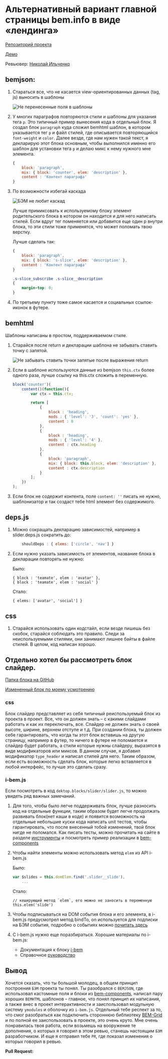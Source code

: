 # Альтернативный вариант главной страницы bem.info в виде «лендинга»

[Репозиторий проекта](https://github.com/1vank1n/bem-landing)

[Демо](https://1vank1n.github.io/bem-landing/ )

Ревьювер: [Николай Ильченко](https://ru.bem.info/authors/ilchenko-nikolay/ )

## bemjson:
1. Стараться все, что не касается view-ориентированных данных (tag, js) выносить в шаблоны

    ![Не перенесенные поля в шаблоны](https://img-fotki.yandex.ru/get/4425/246231603.0/0_149153_ddf80a5c_orig.png )

2. У многих параграфов повторяются стили и шаблоны для указания тега `p`. Это типичный пример вынесения кода в отдельный блок.
    Я создал блок `paragraph` куда сложил bemhtml шаблон, в котором указывается тег `p` и файл стилей, где описывается повторяющийся `font-weight` и `color`. Далее везде, где нам нужен такой текст, я декларирую этот блока основным, чтобы выполнился именно его шаблон для установки тега `p` и делаю микс к нему нужного мне элемента.

    ```js
    {
        block: 'paragraph',
        mix: { block: 'counter', elem: 'description' },
        content : 'Контент параграфа'
    }
    ```

3. По возможности избегай каскада

    ![БЭМ не любит каскад](https://img-fotki.yandex.ru/get/15524/246231603.0/0_149154_316c1b54_orig.png )

    Лучше примиксовать к используемому блоку элемент родительского блока в котором он находится и для него написать стилей. Если вдруг тег поменяется или добавится еще один p внутри блока, то эти стили тоже применятся, что может поломать твою верстку.

    Лучше сделать так:

    ```js
    {
        block: 'paragraph',
        mix: { block: 's-slice', elem: 'description' },
        content : 'Контент параграфа'
    }
    ```

    ```css
    .s-slice_subscribe .s-slice__description
    {
        margin-top: 0;
    }
    ```

4. По третьему пункту тоже самое касается и социальных ссылок-иконок в футере.

## bemhtml
Шаблоны написаны в простом, поддерживаемом стиле.

1. Cтарайся после return и декларации шаблона не забывать ставить точку с запятой.

    ![Не забывать ставить точки запятые после выражения return](https://img-fotki.yandex.ru/get/15523/246231603.0/0_149155_5a13f7c9_orig.png )

2. Если в шаблоне используются данные из bemjson `this.ctx` более одного раза, лучше ссылку на this.ctx сложить в переменную.

    ```js
    block('counter')(
        content()(function(){
            var ctx = this.ctx;

            return [
                {
                    block : 'heading',
                    mods : { 'level': '3', 'count': 'yes' },
                    content : 0
                },
                {
                    block : 'heading',
                    mods : { 'level': '4' },
                    content : ctx.heading
                },
                {
                    block: 'paragraph',
                    mix: { block: this.block, elem: 'description' },
                    content : ctx.description
                }
            ];
        })
    );
    ```

3. Если блок не содержит контента, поле `content: ''` писать не нужно, шаблонизатор и так создаст тебе html элемент без содержимого.

## deps.js
1. Можно сокращать декларацию зависимостей, например в slider.deps.js сократить до:

    ```js
        shouldDeps : { elems: ['circle', 'nav'] }
    ```

2. Если нужно указать зависимость от элементов, название блока в декларации повторять не нужно:

    Было:

    ```
    { block : 'teamate', elem : 'avatar' },
    { block : 'teamate', elem : 'social' }
    ```

    Стало:

    ```
    { elems: ['avatar', 'social'] }
    ```

## css
1. Старайся использовать один кодстайл, если везде пишешь без скобок, старайся соблюдать это правило. Следи за неиспользуемыми стилями, они занимают лишнее байты в файле стилей. В целом, код написан хорошо.

## Отдельно хотел бы рассмотреть блок слайдер.
[Папка блока на GitHub](https://github.com/1vank1n/bem-landing/tree/b0a8a2b0cb26f7f9a866cf536800934f4521a402/desktop.blocks/slider )

[Измененный блок по моему усмотрению](https://github.com/tavriaforever/bem-landing/tree/master/desktop.blocks/slider )

### css
Блок слайдер представляет из себя типичный реиспользуемый блок из проекта в проект. Все, что он должен знать – с какими слайдами работать и как их переключать, все. Слайдер не должен знать о своей высоте, ширине, верхнем отступе и т.д. При создании блока, ты должен себе гарантировать, что когда ты этот блок вставишь на другую страницу, например в футер, то ничего в футере не поломается и слайдер будет работать, а стили которые нужны слайдеру, выразятся в виде модификаторов или миксов. В данном случае, я добавил модификатор `type_header` и написал стилей для него. Таким образом, если есть возможность сделать блок, которые легко вставляется в любой интерфейс, то лучше это сделать сразу.

### i-bem.js
Если посмотреть в код `dektop.blocks/slider/slider.js`, то можно увидеть ряд важных замечаний.
1. Для того, чтобы было легче поддерживать блок, лучше разносить код на отдельные функции, таким образом будет легче продолжать развивать блок(нет каши в коде) и появится возможность на отдельные небольшие куски кода написать unit тестов, чтобы гарантировать, что после внесенный тобой изменений, твой блок нигде не поломался. Как писать тесты, можно прочитать на сайте в разделе [инструменты](https://ru.bem.info/tools/bem/enb-bem-specs/) и посмотреть пример реализации в [bem-components](https://github.com/bem/bem-components)

2. Чтобы найти элементы можно использовать метод `elem` из API i-bem.js

    Было:

    ```js
    var $slides = this.domElem.find('.slider__slide'),
        ...
    ```

    Стало:

    ```
    // кеширующий метод `elem`, его можно не заносить в переменную
    this.elem('slide')
    ```

3. Чтобы подписываться на DOM события блока и его элемента, в i-bem.js предусмотрел метод bindTo, on используется для подписки на БЭМ события, подробно о событиях можно [почитать здесь](https://ru.bem.info/technology/i-bem/2.3.0/i-bem-js/#events)

4. С i-bem.js нужно еще поразбираться. Хорошие материалы по i-bem.js:

    - Документация к блоку [i-bem](https://ru.bem.info/libs/bem-bl/dev/desktop/i-bem/docs/)
    - Cправочное [руководство](https://ru.bem.info/tutorials/bem-js-tutorial/)

## Вывод

Хочется сказать, что ты большой молодец, в общем принцип построения `БЭМ` проекта ты понял. Ты разобрался c `BEMJSON`, где использовал кастомные поля и блоки из [bem-components](https://github.com/bem/bem-components ), написал пару хороших `BEMHTML` шаблонов – главное, что понял принцип их написания, а также внес в проект интерактивности и заиспользовал модульную систему `ymodules` и оболочку из `i-bem.js`. Отдельный тебе респект за то, что смог разобраться как подключить стороннюю библиотеку [BEM-Grid](https://github.com/verybigman/bem-grid) и по полной ее заиспользовать в проекте, это очень круто. Мне очень понравилась твоя работа, если возьмешь на вооружение те дополнения, о которых я говорил в этом ревью, станешь настоящим `БЭМ` разработчиком. И еще я отправил тебе `PR`, где показал изменения о которых говорил в ревью.

**Pull Request:**
